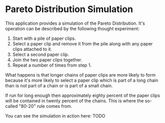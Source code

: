 # Pareto Distribution Simulation
This application provides a simulation of the Pareto Distribution.
It's operation can be described by the following thought experiment:
 1. Start with a pile of paper clips.
 2. Select a paper clip and remove it from the pile along with any
    paper clips attached to it.
 3. Select a second paper clip.
 4. Join the two paper clips together.
 5. Repeat a number of times from step 1.
 
What happens is that longer chains of paper clips are more likely to
form because it's more likely to select a paper clip which is part of
a long chain than is not part of a chain or is part of a small chain.

If run for long enough then approximately eighty percent of the paper
clips will be contained in twenty percent of the chains.  This is
where the so-called "80-20" rule comes from.

You can see the simulation in action here: TODO

